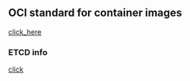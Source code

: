 ## OCI standard for container images 

[click_here](https://opencontainers.org/)

### ETCD info 

[click](https://etcd.io/)



